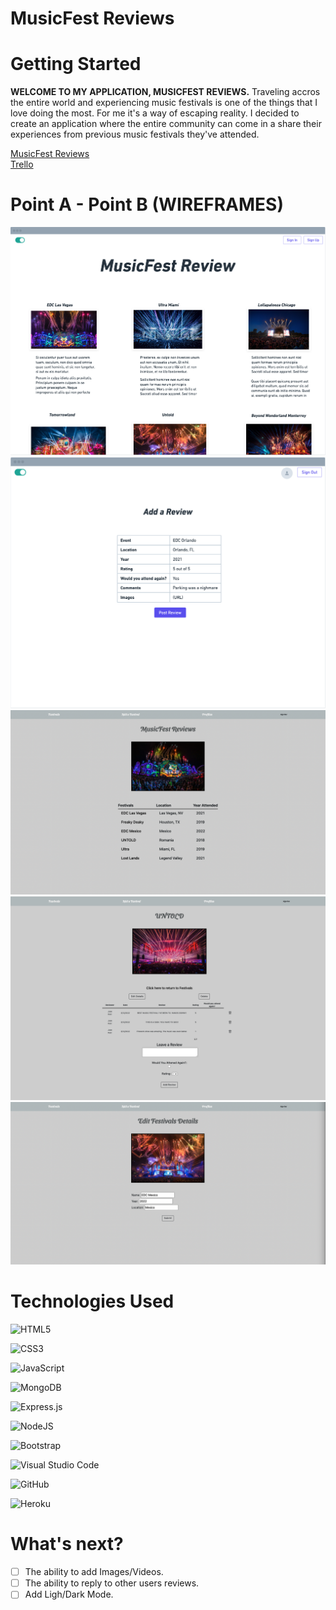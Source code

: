 # MusicFest Reviews

# Getting Started

**WELCOME TO MY APPLICATION, MUSICFEST REVIEWS.** Traveling accros the entire world and experiencing music festivals is one of the things that I love doing the most. For me it's a way of escaping reality. I decided to create an application where the entire community can come in a share their experiences from previous music festivals they've attended.

<a href="https://musicfest-reviews.herokuapp.com/festivals">MusicFest Reviews</a>
<br>
<a href="https://trello.com/b/x2z2bn2Y/unit-2-project-materials-planning">Trello</a>

# Point A - Point B (WIREFRAMES)

<img src="./public/images/W1-A.png" alt="Wireframe">
<img src="./public/images/W1-D.png" alt="Wireframe">
<img src="./public/images/W1-Finish.png" alt="WireframeFinish">
<img src="./public/images/W2-Finish.png" alt="WireframeFinish">
<img src="./public/images/W3-Finish.png" alt="WireframeFinish">


# Technologies Used

  ![HTML5](https://img.shields.io/badge/html5-%23E34F26.svg?style=for-the-badge&logo=html5&logoColor=white)

  ![CSS3](https://img.shields.io/badge/css3-%231572B6.svg?style=for-the-badge&logo=css3&logoColor=white)

  ![JavaScript](https://img.shields.io/badge/javascript-%23323330.svg?style=for-the-badge&logo=javascript&logoColor=%23F7DF1E)

  ![MongoDB](https://img.shields.io/badge/MongoDB-%234ea94b.svg?style=for-the-badge&logo=mongodb&logoColor=white)

  ![Express.js](https://img.shields.io/badge/express.js-%23404d59.svg?style=for-the-badge&logo=express&logoColor=%2361DAFB)

  ![NodeJS](https://img.shields.io/badge/node.js-6DA55F?style=for-the-badge&logo=node.js&logoColor=white)

  ![Bootstrap](https://img.shields.io/badge/bootstrap-%23563D7C.svg?style=for-the-badge&logo=bootstrap&logoColor=white)

  ![Visual Studio Code](https://img.shields.io/badge/Visual%20Studio%20Code-0078d7.svg?style=for-the-badge&logo=visual-studio-code&logoColor=white)

  ![GitHub](https://img.shields.io/badge/github-%23121011.svg?style=for-the-badge&logo=github&logoColor=white)
  
  ![Heroku](https://img.shields.io/badge/Heroku-430098?style=for-the-badge&logo=heroku&logoColor=white)

# What's next?

- [ ] The ability to add Images/Videos.
- [ ] The ability to reply to other users reviews.
- [ ] Add Ligh/Dark Mode.